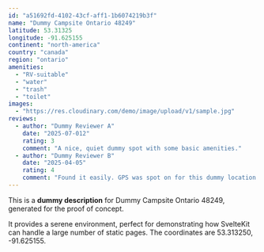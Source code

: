 ```yaml
---
id: "a51692fd-4102-43cf-aff1-1b6074219b3f"
name: "Dummy Campsite Ontario 48249"
latitude: 53.31325
longitude: -91.625155
continent: "north-america"
country: "canada"
region: "ontario"
amenities:
  - "RV-suitable"
  - "water"
  - "trash"
  - "toilet"
images:
  - "https://res.cloudinary.com/demo/image/upload/v1/sample.jpg"
reviews:
  - author: "Dummy Reviewer A"
    date: "2025-07-012"
    rating: 3
    comment: "A nice, quiet dummy spot with some basic amenities."
  - author: "Dummy Reviewer B"
    date: "2025-04-05"
    rating: 4
    comment: "Found it easily. GPS was spot on for this dummy location."
---
```


This is a **dummy description** for Dummy Campsite Ontario 48249, generated for the proof of concept.

It provides a serene environment, perfect for demonstrating how SvelteKit can handle a large number of static pages. The coordinates are 53.313250, -91.625155.
